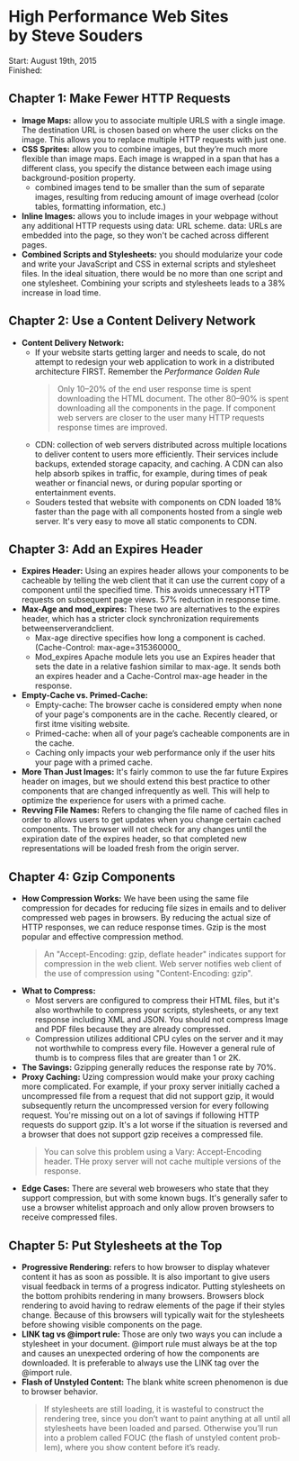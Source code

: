 # High Performance Web Sites <br/> by Steve Souders

Start: August 19th, 2015 <br/>
Finished: 

## Chapter 1: Make Fewer HTTP Requests
- **Image Maps:**
  allow you to associate multiple URLS with a single image. The destination URL is chosen based on where the user clicks on the image. This allows you to replace multiple HTTP requests with just one.<br/>
- **CSS Sprites:**
  allow you to combine images, but they’re much more flexible than image maps. Each image is wrapped in a span that has a different class, you specify the distance between each image using background-position property.
  - combined images tend to be smaller than the sum of separate images, resulting from reducing amount of image overhead (color tables, formatting information, etc.) <br/>
- **Inline Images:**
  allows you to include images in your webpage without any additional HTTP requests using data: URL scheme. data: URLs are embedded into the page, so they won't be cached across different pages.<br/>
- **Combined Scripts and Stylesheets:**
  you should modularize your code and write your JavaScript and CSS in external scripts and stylesheet files. In the ideal situation, there would be no more than one script and one stylesheet. Combining your scripts and stylesheets leads to a 38% increase in load time. 

## Chapter 2: Use a Content Delivery Network
- **Content Delivery Network:**
  - If your website starts getting larger and needs to scale, do not attempt to redesign your web application to work in a distributed architecture FIRST. Remember the *Performance Golden Rule* 
    > Only 10–20% of the end user response time is spent downloading the HTML document. The other 80–90% is spent downloading all the components in the page.
  If component web servers are closer to the user many HTTP requests response times are improved. 
  - CDN: collection of web servers distributed across multiple locations to deliver content to users more efficiently. Their services include backups, extended storage capacity, and caching. A CDN can also help absorb spikes in traffic, for example, during times of peak weather or financial news, or during popular sporting or entertainment events.
  - Souders tested that website with components on CDN loaded 18% faster than the page with all components hosted from a single web server. It's very easy to move all static components to CDN.

## Chapter 3: Add an Expires Header
  - **Expires Header:**
    Using an expires header allows your components to be cacheable by telling the web client that it can use the current copy of a component until the specified time. This avoids unnecessary HTTP requests on subsequent page views. 57% reduction in response time. 
  - **Max-Age and mod_expires:** These two are alternatives to the expires header, which has a stricter clock synchronization requirements betweenserverandclient. 
    - Max-age directive specifies how long a component is cached. (Cache-Control: max-age=315360000_
    - Mod_expires Apache module lets you use an Expires header that sets the date in a relative fashion similar to max-age. It sends both an expires header and a Cache-Control max-age header in the response. 
  - **Empty-Cache vs. Primed-Cache:**
    - Empty-cache: The browser cache is considered empty when none of your page's components are in the cache. Recently cleared, or first itme visiting website.
    - Primed-cache: when all of your page’s cacheable components are in the cache.
    - Caching only impacts your web performance only if the user hits your page with a primed cache. 
  - **More Than Just Images:**
    It's fairly common to use the far future Expires header on images, but we should extend this best practice to other components that are changed infrequently as well. This will help to optimize the experience for users with a primed cache. 
  - **Revving File Names:**
    Refers to changing the file name of cached files in order to allows users to get updates when you change certain cached components. 
    The browser will not check for any changes until the expiration date of the expires header, so that completed new representations will be loaded fresh from the origin server. 

## Chapter 4: Gzip Components
  - **How Compression Works:**
    We have been using the same file compression for decades for reducing file sizes in emails and to deliver compressed web pages in browsers. By reducing the actual size of HTTP responses, we can reduce response times. Gzip is the most popular and effective compression method.
    > An "Accept-Encoding: gzip, deflate header" indicates support for compression in the web client. 
    > Web server notifies web client of the use of compression using "Content-Encoding: gzip". 
  - **What to Compress:**
    - Most servers are configured to compress their HTML files, but it's also worthwhile to compress your scripts, stylesheets, or any text response including XML and JSON. You should not compress Image and PDF files because they are already compressed. 
    - Compression utilizes additional CPU cyles on the server and it may not worthwhile to compress every file. However a general rule of thumb is to compress files that are greater than 1 or 2K.
  - **The Savings:** 
    Gzipping generally reduces the response rate by 70%. 
  - **Proxy Caching:** 
    Uzing compression would make your proxy caching more complicated. For example, if your proxy server initially cached a uncompressed file from a request that did not support gzip, it would subsequently return the uncompressed version for every following request. You're missing out on a lot of savings if following HTTP requests do support gzip. It's a lot worse if the situation is reversed and a browser that does not support gzip receives a compressed file. 
    > You can solve this problem using a Vary: Accept-Encoding header. THe proxy server will not cache multiple versions of the response. 
  - **Edge Cases:** 
    There are several web browesers who state that they support compression, but with some known bugs. It's generally safer to use a browser whitelist approach and only allow proven browsers to receive compressed files. 

## Chapter 5: Put Stylesheets at the Top
  - **Progressive Rendering:**
    refers to how browser to display whatever content it has as soon as possible. It is also important to give users visual feedback in terms of a progress indicator. Putting stylesheets on the bottom prohibits rendering in many browsers. Browsers block rendering to avoid having to redraw elements of the page if their styles change. Because of this browsers will typically wait for the stylesheets before showing visible components on the page. 
  - **LINK tag vs @import rule:**
    Those are only two ways you can include a stylesheet in your document. @import rule must always be at the top and causes an unexpected ordering of how the components are downloaded. It is preferable to always use the LINK tag over the @import rule.
  - **Flash of Unstyled Content:**
    The blank white screen phenomenon is due to browser behavior.
    > If stylesheets are still loading, it is wasteful to construct the rendering tree, since you don’t want to paint anything at all until all stylesheets have been loaded and parsed. Otherwise you’ll run into a problem called FOUC (the flash of unstyled content prob- lem), where you show content before it’s ready.















